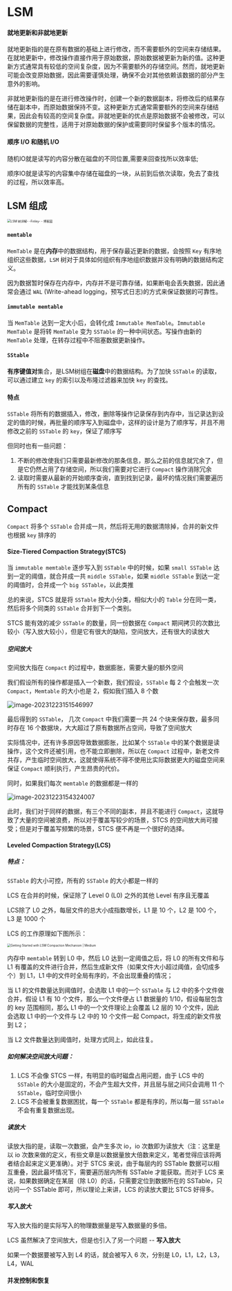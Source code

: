 # LSM

#### 就地更新和非就地更新

就地更新指的是在原有数据的基础上进行修改，而不需要额外的空间来存储结果。在就地更新中，修改操作直接作用于原始数据，原始数据被更新为新的值。这种更新方式通常具有较低的空间复杂度，因为不需要额外的存储空间。然而，就地更新可能会改变原始数据，因此需要谨慎处理，确保不会对其他依赖该数据的部分产生意外的影响。

非就地更新指的是在进行修改操作时，创建一个新的数据副本，将修改后的结果存储在副本中，而原始数据保持不变。这种更新方式通常需要额外的空间来存储结果，因此会有较高的空间复杂度。非就地更新的优点是原始数据不会被修改，可以保留数据的完整性，适用于对原始数据的保护或需要同时保留多个版本的情况。

#### 顺序 I/O 和随机 I/O

随机IO就是读写的内容分散在磁盘的不同位置,需要来回查找所以效率低;

顺序IO就是读写的内容集中存储在磁盘的一块，从前到后依次读取，免去了查找的过程，所以效率高。

## LSM 组成

<img src="..\img\793413-20201025165206001-1985214304.png" alt="LSM 树详解- -Finley- - 博客园" style="zoom:50%;" />

#### `memtable`

`MemTable` 是在**内存**中的数据结构，用于保存最近更新的数据，会按照 `Key` 有序地组织这些数据，`LSM` 树对于具体如何组织有序地组织数据并没有明确的数据结构定义。

因为数据暂时保存在内存中，内存并不是可靠存储，如果断电会丢失数据，因此通常会通过 `WAL` (Write-ahead logging，预写式日志)的方式来保证数据的可靠性。

#### `immutable memtable`

当 `MemTable` 达到一定大小后，会转化成 `Immutable MemTable`。`Immutable MemTable` 是将转 `MemTable` 变为 `SSTable` 的一种中间状态。写操作由新的 `MemTable` 处理，在转存过程中不阻塞数据更新操作。

#### `SStable`

**有序键值对**集合，是LSM树组在**磁盘**中的数据结构。为了加快 `SSTable` 的读取，可以通过建立 `key` 的索引以及布隆过滤器来加快 `key` 的查找。

#### 特点

`SSTable` 将所有的数据插入，修改，删除等操作记录保存到内存中，当记录达到设定的值的时候，再批量的顺序写入到磁盘中，这样的设计是为了顺序写，并且不用修改之前的 `SSTable` 的 `key`，保证了顺序写

但同时也有一些问题：

1. 不断的修改使我们只需要最新修改的那条信息，那么之前的信息就冗余了，但是它仍然占用了存储空间，所以我们需要对它进行 `Compact` 操作消除冗余
2. 读取时需要从最新的开始顺序查询，直到找到记录，最坏的情况我们需要遍历所有的 `SSTable` 才能找到某条信息

## Compact

`Compact` 将多个 `SSTable` 合并成一共，然后将无用的数据清除掉，合并的新文件也根据 `key` 排序的

#### Size-Tiered Compaction Strategy(STCS)

当 `immutable memtable` 逐步写入到 `SSTable` 中的时候，如果 `small SSTable` 达到一定的阈值，就合并成一共 `middle SSTable`，如果 `middle SSTable` 到达一定的阈值时，合并成一个 `big SSTable`，以此类推

总的来说，STCS 就是将 `SSTable` 按大小分类，相似大小的 `Table` 分在同一类，然后将多个同类的 `SSTable` 合并到下一个类别。

STCS 能有效的减少 `SSTable` 的数量，同一份数据在 `Compact` 期间拷贝的次数比较小（写入放大较小），但是它有很大的缺陷，空间放大，还有很大的读放大

##### 空间放大

空间放大指在 `Compact` 的过程中，数据膨胀，需要大量的额外空间

我们假设所有的操作都是插入一个新数，我们假设，`SSTable` 每 2 个会触发一次 `Compact`，`Memtable` 的大小也是 2，假如我们插入 8 个数

![image-20231223151546997](..\img/image-20231223151546997.png)

最后得到的 `SSTable`， 几次 `Compact` 中我们需要一共 24 个块来保存数，最多同时存在 16 个数据块，大大超过了原有数据所占空间，导致了空间放大

实际情况中，还有许多原因导致数据膨胀，比如某个 `SSTable` 中的某个数据是读操作，这个文件还被引用，也不能立即删除，所以在 `Compact` 过程中，新老文件共存，产生临时空间放大，这就使得系统不得不使用比实际数据更大的磁盘空间来保证 `Compact` 顺利执行，产生昂贵的代价。

同时，如果我们每次 `memtable` 的数据都是一样的

![image-20231223154324007](..\img/image-20231223154324007.png)

此时，我们对于同样的数据，有三个不同的副本，并且不能进行 `Compact`，这就导致了大量的空间被浪费，所以对于覆盖写较少的场景，STCS 的空间放大尚可接受；但是对于覆盖写频繁的场景，STCS 便不再是一个很好的选择。

#### Leveled Compaction Strategy(LCS)

##### 特点：

`SSTable` 的大小可控，所有的 `SSTable` 的大小都是一样的

LCS 在合并的时候，保证除了 Level 0 (L0) 之外的其他 Level 有序且无覆盖

LCS除了 L0 之外，每层文件的总大小成指数增长，L1 是 10 个，L2 是 100 个， L3 是 1000 个

LCS 的工作原理如下图所示：

<img src="..\img/0HC8TdP7PGENRCRe-.png" alt="Getting Started with LSM Compaction Mechanism | Medium" style="zoom:50%;" />

内存中 `memtable` 转到 L0 中，然后 L0 达到一定阈值之后，将 L0 的所有文件和与 L1 有覆盖的文件进行合并，然后生成新文件（如果文件大小超过阈值，会切成多个）到 L1，L1 中的文件时全局有序的，不会出现重叠的情况；

当 L1 的文件数量达到阈值时，会选取 L1 中的一个 `SSTable` 与 L2 中的多个文件做合并，假设 L1 有 10 个文件，那么一个文件便占 L1 数据量的 1/10，假设每层包含的 key 范围相同，那么 L1 中的一个文件理论上会覆盖 L2 层的 10 个文件，因此会选取 L1 中的一个文件与 L2 中的 10 个文件一起 Compact，将生成的新文件放到 L2；

当 L2 文件数量达到阈值时，处理方式同上，如此往复。

##### 如何解决空间放大问题：

1. LCS 不会像 STCS 一样，有明显的临时磁盘占用问题，由于 LCS 中的 `SSTable` 的大小是固定的，不会产生超大文件，并且层与层之间只会调用 11 个 `SSTable`，临时空间很小
2. LCS 不会被重复数据困扰，每一个 `SSTable` 都是有序的，所以每一层 `SSTable` 不会有重复数据出现。

##### 读放大

读放大指的是，读取一次数据，会产生多次 io，io 次数即为读放大（注：这里是以 io 次数来做的定义，有些文章是以数据量放大倍数来定义，笔者觉得应该将两者结合起来定义更准确）。对于 STCS 来说，由于每层内的 SSTable 数据可以相互重叠，因此最坏情况下，需要遍历层内所有 SSTable 才能获取。而对于 LCS 来说，如果数据确定在某层（除 L0）的话，只需要定位到数据所在的 SSTable，只访问一个 SSTable 即可，所以理论上来讲，LCS 的读放大要比 STCS 好得多。

##### 写入放大

写入放大指的是实际写入的物理数据量是写入数据量的多倍。

LCS 虽然解决了空间放大，但是也引入了另一个问题 -- **写入放大**

如果一个数据要被写入到 L4 的话，就会被写入 6 次，分别是 L0，L1，L2，L3，L4，WAL

#### 并发控制和恢复